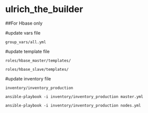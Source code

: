 # ulrich_the_builder

##For Hbase only

#update vars file

```group_vars/all.yml```

#update template file

```roles/hbase_master/templates/```

```roles/hbase_slave/templates/```

#update inventory file

```inventory/inventory_production```

```
ansible-playbook -i inventory/inventory_production master.yml

ansible-playbook -i inventory/inventory_production nodes.yml
```
